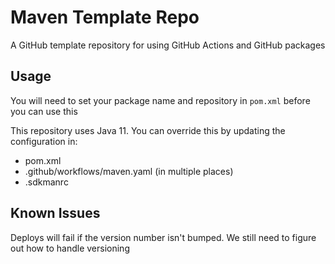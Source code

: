 # Maven Template Repo

A GitHub template repository for using GitHub Actions and GitHub packages

## Usage

You will need to set your package name and repository in `pom.xml` before you can use this

This repository uses Java 11. You can override this by updating the configuration in:

* pom.xml
* .github/workflows/maven.yaml (in multiple places)
* .sdkmanrc

## Known Issues

Deploys will fail if the version number isn't bumped. We still need to figure out how to handle versioning
